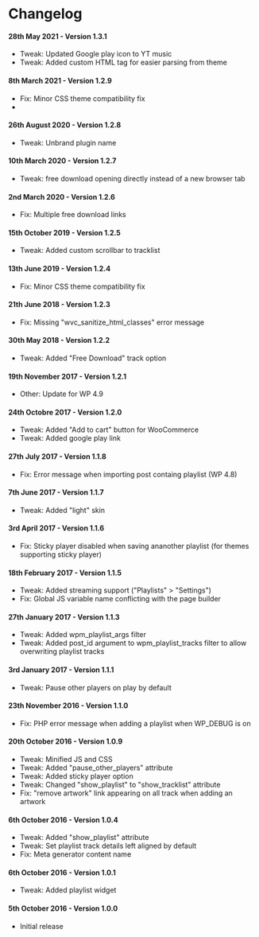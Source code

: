# Changelog

#### 28th May 2021 - Version 1.3.1

-   Tweak: Updated Google play icon to YT music
-   Tweak: Added custom HTML tag for easier parsing from theme

#### 8th March 2021 - Version 1.2.9

-   Fix: Minor CSS theme compatibility fix
-
#### 26th August 2020 - Version 1.2.8

-   Tweak: Unbrand plugin name

#### 10th March 2020 - Version 1.2.7

-   Tweak: free download opening directly instead of a new browser tab

#### 2nd March 2020 - Version 1.2.6

-   Fix: Multiple free download links

#### 15th October 2019 - Version 1.2.5

-   Tweak: Added custom scrollbar to tracklist

#### 13th June 2019 - Version 1.2.4

-   Fix: Minor CSS theme compatibility fix

#### 21th June 2018 - Version 1.2.3

-   Fix: Missing "wvc_sanitize_html_classes" error message

#### 30th May 2018 - Version 1.2.2

-   Tweak: Added "Free Download" track option

#### 19th November 2017 - Version 1.2.1

-   Other: Update for WP 4.9

#### 24th Octobre 2017 - Version 1.2.0

-   Tweak: Added "Add to cart" button for WooCommerce
-   Tweak: Added google play link

#### 27th July 2017 - Version 1.1.8

-   Fix: Error message when importing post containg playlist (WP 4.8)

#### 7th June 2017 - Version 1.1.7

-   Tweak: Added "light" skin

#### 3rd April 2017 - Version 1.1.6

-   Fix: Sticky player disabled when saving ananother playlist (for themes supporting sticky player)

#### 18th February 2017 - Version 1.1.5

-   Tweak: Added streaming support ("Playlists" > "Settings")
-   Fix: Global JS variable name conflicting with the page builder

#### 27th January 2017 - Version 1.1.3

-   Tweak: Added wpm_playlist_args filter
-   Tweak: Added post_id argument to wpm_playlist_tracks filter to allow overwriting playlist tracks

#### 3rd January 2017 - Version 1.1.1

-   Tweak: Pause other players on play by default

#### 23th November 2016 - Version 1.1.0

-   Fix: PHP error message when adding a playlist when WP_DEBUG is on

#### 20th October 2016 - Version 1.0.9

-   Tweak: Minified JS and CSS
-   Tweak: Added "pause_other_players" attribute
-   Tweak: Added sticky player option
-   Tweak: Changed "show_playlist" to "show_tracklist" attribute
-   Fix: "remove artwork" link appearing on all track when adding an artwork

#### 6th October 2016 - Version 1.0.4

-   Tweak: Added "show_playlist" attribute
-   Tweak: Set playlist track details left aligned by default
-   Fix: Meta generator content name

#### 6th October 2016 - Version 1.0.1

-   Tweak: Added playlist widget

#### 5th October 2016 - Version 1.0.0

-   Initial release
